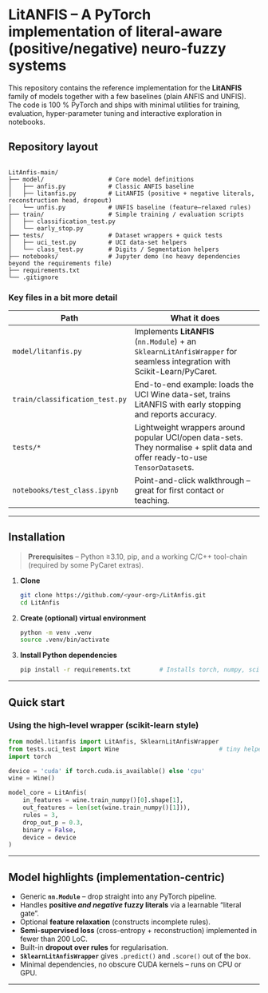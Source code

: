 # LitANFIS – A PyTorch implementation of literal-aware (positive/negative) neuro-fuzzy systems

This repository contains the reference implementation for the **LitANFIS** family of models together with a few baselines (plain ANFIS and UNFIS).  
The code is 100 % PyTorch and ships with minimal utilities for training, evaluation, hyper-parameter tuning and interactive exploration in notebooks.

## Repository layout

````

LitAnfis-main/
├── model/                  # Core model definitions
│   ├── anfis.py            # Classic ANFIS baseline
│   ├── litanfis.py         # LitANFIS (positive + negative literals, reconstruction head, dropout)
│   └── unfis.py            # UNFIS baseline (feature–relaxed rules)
├── train/                  # Simple training / evaluation scripts
│   ├── classification_test.py
│   └── early_stop.py
├── tests/                  # Dataset wrappers + quick tests
│   ├── uci_test.py         # UCI data-set helpers
│   └── class_test.py       # Digits / Segmentation helpers
├── notebooks/              # Jupyter demo (no heavy dependencies beyond the requirements file)
├── requirements.txt
└── .gitignore

````

### Key files in a bit more detail

| Path | What it does |
|------|--------------|
| `model/litanfis.py` | Implements **LitANFIS** (`nn.Module`) + an `SklearnLitAnfisWrapper` for seamless integration with Scikit-Learn/PyCaret. |
| `train/classification_test.py` | End-to-end example: loads the UCI Wine data-set, trains LitANFIS with early stopping and reports accuracy. |
| `tests/*` | Lightweight wrappers around popular UCI/open data-sets.  They normalise + split data and offer ready-to-use `TensorDataset`s. |
| `notebooks/test_class.ipynb` | Point-and-click walkthrough – great for first contact or teaching. |

---

## Installation

> **Prerequisites** – Python ≥3.10, pip, and a working C/C++ tool-chain (required by some PyCaret extras).

1. **Clone**
   ```bash
   git clone https://github.com/<your-org>/LitAnfis.git
   cd LitAnfis
    ```

2. **Create (optional) virtual environment**

   ```bash
   python -m venv .venv
   source .venv/bin/activate
   ```

3. **Install Python dependencies**

   ```bash
   pip install -r requirements.txt        # Installs torch, numpy, scikit-learn, pycaret[full], ucimlrepo, …
   ```

---

## Quick start

### Using the high-level wrapper (scikit-learn style)

```python
from model.litanfis import LitAnfis, SklearnLitAnfisWrapper
from tests.uci_test import Wine                            # tiny helper that downloads & pre-processes data
import torch

device = 'cuda' if torch.cuda.is_available() else 'cpu'
wine = Wine()

model_core = LitAnfis(
    in_features = wine.train_numpy()[0].shape[1],
    out_features = len(set(wine.train_numpy()[1])),
    rules = 3,
    drop_out_p = 0.3,
    binary = False,
    device = device
)
```
---

## Model highlights (implementation-centric)

* Generic **`nn.Module`** – drop straight into any PyTorch pipeline.
* Handles **positive *and negative* fuzzy literals** via a learnable “literal gate”.
* Optional **feature relaxation** (constructs incomplete rules).
* **Semi-supervised loss** (cross-entropy + reconstruction) implemented in fewer than 200 LoC.
* Built-in **dropout over rules** for regularisation.
* **`SklearnLitAnfisWrapper`** gives `.predict()` and `.score()` out of the box.
* Minimal dependencies, no obscure CUDA kernels – runs on CPU or GPU.

---
